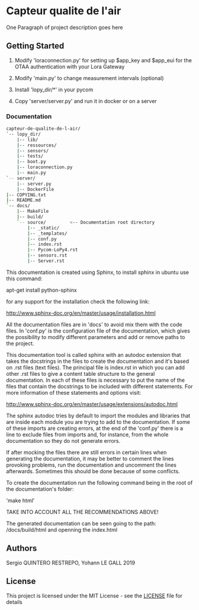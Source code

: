# Capteur qualite de l'air

One Paragraph of project description goes here

## Getting Started

1) Modify 'loraconnection.py' for setting up $app_key and $app_eui for the OTAA authentication with your Lora Gateway

2) Modify 'main.py' to change measurement intervals (optional)

3) Install 'lopy_dir/*' in your pycom

4) Copy 'server/server.py' and run it in docker or on a server

### Documentation

```bash
capteur-de-qualite-de-l-air/
`-- lopy_dir/
    |-- lib/
    |-- ressources/
    |-- sensors/
    |-- tests/
    |-- boot.py
    |-- loraconnection.py
    |-- main.py
`-- server/
    |-- server.py
    |-- DockerFile
|-- COPYING.txt
|-- README.md
`-- docs/
    |-- MakeFile
    |-- build/
    `-- source/         <-- Documentation root directory
        |-- _static/
        |-- _templates/
        |-- conf.py
        |-- index.rst
        |-- Pycom-LoPy4.rst
        |-- sensors.rst
        |-- Server.rst
```

This documentation is created using Sphinx, to install sphinx in ubuntu use this command:

apt-get install python-sphinx

for any support for the installation check the following link:

http://www.sphinx-doc.org/en/master/usage/installation.html

All the documentation files are in 'docs' to avoid mix them with the code files.
In 'conf.py' is the configuration file of the documentation, which gives the possibility 
to modify different parameters and add or remove paths to the project. 

This documentation tool is called sphinx with an autodoc extension that takes 
the docstrings in the files to create the documentation and it's based on .rst files (text files). 
The principal file is index.rst in which you can add other .rst files to give a content table
structure to the general documentation. In each of these files is necessary to put the name
of the files that contain the docstrings to be included with different statements.
For more information of these statements and options visit: 

http://www.sphinx-doc.org/en/master/usage/extensions/autodoc.html 

The sphinx autodoc tries by default to import the modules and libraries that are inside each
module you are trying to add to the documentation. If some of these imports are creating 
errors, at the end of the 'conf.py' there is a line to exclude files from imports and,
for instance, from the whole documentation so they do not generate errors.

If after mocking the files there are still errors in certain lines when generating
the documentation, it may be better to comment the lines provoking problems, run the documentation
and uncomment the lines afterwards. Sometimes this should be done because of some conflicts.

To create the documentation run the following command being in the root of the documentation's folder:

'make html' 

TAKE INTO ACCOUNT ALL THE RECOMMENDATIONS ABOVE!

The generated documentation can be seen going to the path: /docs/build/html and openning the index.html


## Authors

Sergio QUINTERO RESTREPO, Yohann LE GALL  2019

## License

This project is licensed under the MIT License - see the [LICENSE](LICENSE) file for details

   
